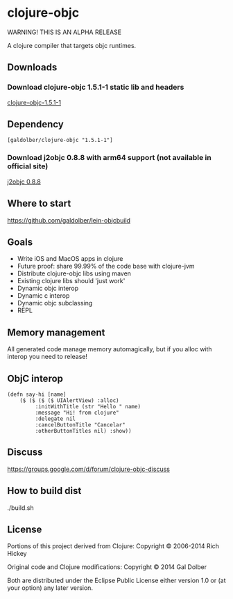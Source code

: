 # clojure-objc

WARNING! THIS IS AN ALPHA RELEASE

A clojure compiler that targets objc runtimes.

## Downloads

### Download clojure-objc 1.5.1-1 static lib and headers
  
  [clojure-objc-1.5.1-1](https://www.dropbox.com/s/19r4n24lu8t4utv/clojure-objc-1.5.1-1.zip)
  
## Dependency
 
    [galdolber/clojure-objc "1.5.1-1"]
  
### Download j2objc 0.8.8 with arm64 support (not available in official site)

  [j2objc 0.8.8](https://docs.google.com/file/d/0B34oZK3UpQolb1UzcGt5cFcxbXM/edit)

## Where to start
 
 https://github.com/galdolber/lein-objcbuild

## Goals

 * Write iOS and MacOS apps in clojure
 * Future proof: share 99.99% of the code base with clojure-jvm
 * Distribute clojure-objc libs using maven
 * Existing clojure libs should 'just work'
 * Dynamic objc interop
 * Dynamic c interop
 * Dynamic objc subclassing
 * REPL
 
## Memory management
 
 All generated code manage memory automagically, but if you alloc with interop you need to release!
 
## ObjC interop

    (defn say-hi [name]
        ($ ($ ($ ($ UIAlertView) :alloc)
             :initWithTitle (str "Hello " name)
             :message "Hi! from clojure"
             :delegate nil
             :cancelButtonTitle "Cancelar"
             :otherButtonTitles nil) :show))
 
## Discuss
 
 https://groups.google.com/d/forum/clojure-objc-discuss
 
## How to build dist
 
 ./build.sh

## License

Portions of this project derived from Clojure:
Copyright © 2006-2014 Rich Hickey

Original code and Clojure modifications:
Copyright © 2014 Gal Dolber

Both are distributed under the Eclipse Public License either version 1.0 or (at your option) any later version.
